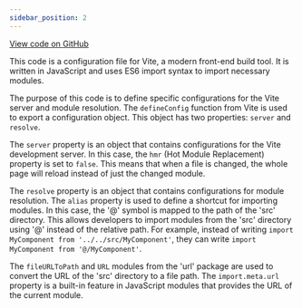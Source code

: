 ```yaml
---
sidebar_position: 2
---
```


[View code on GitHub](https://github.com/LaGuerrePiece/moonolith/blob/master/vite.config.js)

This code is a configuration file for Vite, a modern front-end build tool. It is written in JavaScript and uses ES6 import syntax to import necessary modules.

The purpose of this code is to define specific configurations for the Vite server and module resolution. The `defineConfig` function from Vite is used to export a configuration object. This object has two properties: `server` and `resolve`.

The `server` property is an object that contains configurations for the Vite development server. In this case, the `hmr` (Hot Module Replacement) property is set to `false`. This means that when a file is changed, the whole page will reload instead of just the changed module.

The `resolve` property is an object that contains configurations for module resolution. The `alias` property is used to define a shortcut for importing modules. In this case, the '@' symbol is mapped to the path of the 'src' directory. This allows developers to import modules from the 'src' directory using '@' instead of the relative path. For example, instead of writing `import MyComponent from '../../src/MyComponent'`, they can write `import MyComponent from '@/MyComponent'`.

The `fileURLToPath` and `URL` modules from the 'url' package are used to convert the URL of the 'src' directory to a file path. The `import.meta.url` property is a built-in feature in JavaScript modules that provides the URL of the current module.
